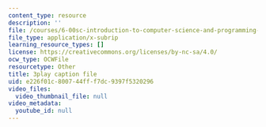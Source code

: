```yaml
---
content_type: resource
description: ''
file: /courses/6-00sc-introduction-to-computer-science-and-programming-spring-2011/e226f01c800744fff7dc9397f5320296_ggxY20cXql8.srt
file_type: application/x-subrip
learning_resource_types: []
license: https://creativecommons.org/licenses/by-nc-sa/4.0/
ocw_type: OCWFile
resourcetype: Other
title: 3play caption file
uid: e226f01c-8007-44ff-f7dc-9397f5320296
video_files:
  video_thumbnail_file: null
video_metadata:
  youtube_id: null
---
```


